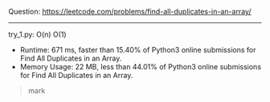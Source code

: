 Question: https://leetcode.com/problems/find-all-duplicates-in-an-array/

---

try_1.py: O(n) O(1)

* Runtime: 671 ms, faster than 15.40% of Python3 online submissions for Find All Duplicates in an Array.
* Memory Usage: 22 MB, less than 44.01% of Python3 online submissions for Find All Duplicates in an Array.

> mark